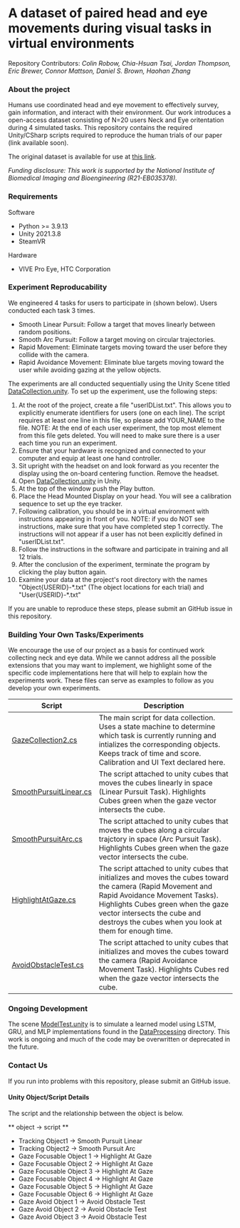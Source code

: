 # A dataset of paired head and eye movements during visual tasks in virtual environments
Repository Contributors: _Colin Robow, Chia-Hsuan Tsai, Jordan Thompson, Eric Brewer, Connor Mattson, Daniel S. Brown, Haohan Zhang_

### About the project
Humans use coordinated head and eye movement to effectively survey, gain information, and interact with their environment. Our work introduces a open-access dataset consisting of N=20 users Neck and Eye oritentation during 4 simulated tasks. This repository contains the required Unity/CSharp scripts required to reproduce the human trials of our paper (link available soon).

The original dataset is available for use at [this link](https://figshare.com/articles/dataset/EyeTrackingVRDataset/25749378).

_Funding disclosure: This work is supported by the National Institute of Biomedical Imaging and Bioengineering (R21-EB035378)._

### Requirements
Software
* Python >= 3.9.13
* Unity 2021.3.8
* SteamVR

Hardware
* VIVE Pro Eye, HTC Corporation

### Experiment Reproducability
We engineered 4 tasks for users to participate in (shown below). Users conducted each task 3 times.
* Smooth Linear Pursuit: Follow a target that moves linearly between random positions.
* Smooth Arc Pursuit: Follow a target moving on circular trajectories. 
* Rapid Movement: Eliminate targets moving toward the user before they collide with the camera.
* Rapid Avoidance Movement: Eliminate blue targets moving toward the user while avoiding gazing at the yellow objects.

The experiments are all conducted sequentially using the Unity Scene titled [DataCollection.unity](EyeTrackingTest/Assets/Scenes/DataCollection.unity). To set up the experiment, use the following steps:
1. At the root of the project, create a file "userIDList.txt". This allows you to explicitly enumerate identifiers for users (one on each line). The script requires at least one line in this file, so please add YOUR_NAME to the file. NOTE: At the end of each user experiment, the top most element from this file gets deleted. You will need to make sure there is a user each time you run an experiment.
2. Ensure that your hardware is recognized and connected to your computer and equip at least one hand controller.
3. Sit upright with the headset on and look forward as you recenter the display using the on-board centering function. Remove the headset.
4. Open [DataCollection.unity](EyeTrackingTest/Assets/Scenes/DataCollection.unity) in Unity.
5. At the top of the window push the Play button.
6. Place the Head Mounted Display on your head. You will see a calibration sequence to set up the eye tracker.
7. Following calibration, you should be in a virtual environment with instructions appearing in front of you. NOTE: if you do NOT see instructions, make sure that you have completed step 1 correctly. The instructions will not appear if a user has not been explicitly defined in "userIDList.txt".
8. Follow the instructions in the software and participate in training and all 12 trials.
9. After the conclusion of the experiment, terminate the program by clicking the play button again.
10. Examine your data at the project's root directory with the names "Object{USERID}-\*.txt" (The object locations for each trial) and "User{USERID}-\*.txt"

If you are unable to reproduce these steps, please submit an GitHub issue in this repository.

### Building Your Own Tasks/Experiments
We encourage the use of our project as a basis for continued work collecting neck and eye data. While we cannot address all the possible extensions that you may want to implement, we highlight some of the specific code implementations here that will help to explain how the experiments work. These files can serve as examples to follow as you develop your own experiments.

| Script    | Description |
| -------- | ------- |
| [GazeCollection2.cs](EyeTrackingTest/Assets/Scripts/GazeCollection2.cs)  | The main script for data collection. Uses a state machine to determine which task is currently running and intializes the corresponding objects. Keeps track of time and score. Calibration and UI Text declared here. |
| [SmoothPursuitLinear.cs](EyeTrackingTest/Assets/Scripts/SmoothPursuitLinear.cs) | The script attached to unity cubes that moves the cubes linearly in space (Linear Pursuit Task). Highlights Cubes green when the gaze vector intersects the cube.  |
| [SmoothPursuitArc.cs](EyeTrackingTest/Assets/Scripts/SmoothPursuitArc.cs) | The script attached to unity cubes that moves the cubes along a circular trajctory in space (Arc Pursuit Task). Highlights Cubes green when the gaze vector intersects the cube.  |
| [HighlightAtGaze.cs](EyeTrackingTest/Assets/Scripts/HighlightAtGaze.cs) | The script attached to unity cubes that initializes and moves the cubes toward the camera (Rapid Movement and Rapid Avoidance Movement Tasks). Highlights Cubes green when the gaze vector intersects the cube and destroys the cubes when you look at them for enough time.  |
| [AvoidObstacleTest.cs](EyeTrackingTest/Assets/Scripts/AvoidObstacleTest.cs) | The script attached to unity cubes that initializes and moves the cubes toward the camera (Rapid Avoidance Movement Task). Highlights Cubes red when the gaze vector intersects the cube.  |

### Ongoing Development
The scene [ModelTest.unity](EyeTrackingTest/Assets/Scenes/ModelTest.unity) is to simulate a learned model using LSTM, GRU, and MLP implementations found in the [DataProcessing](DataProcessing) directory. This work is ongoing and much of the code may be overwritten or deprecated in the future.

### Contact Us
If you run into problems with this repository, please submit an GitHub issue.

#### Unity Object/Script Details

The script and the relationship between the object is below.

** object -> script **
* Tracking Object1 -> Smooth Pursuit Linear
* Tracking Object2 -> Smooth Pursuit Arc
* Gaze Focusable Object 1 -> Highlight At Gaze
* Gaze Focusable Object 2 -> Highlight At Gaze
* Gaze Focusable Object 3 -> Highlight At Gaze
* Gaze Focusable Object 4 -> Highlight At Gaze
* Gaze Focusable Object 5 -> Highlight At Gaze
* Gaze Focusable Object 6 -> Highlight At Gaze
* Gaze Avoid Object 1 -> Avoid Obstacle Test
* Gaze Avoid Object 2 -> Avoid Obstacle Test
* Gaze Avoid Object 3 -> Avoid Obstacle Test
